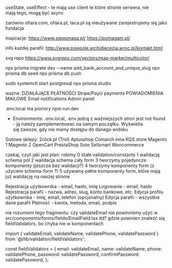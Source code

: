 useState, useEffect - te mają use client
te które stronie serwera, nie mają tego, mogą być async

zarówno ofiara.com, ofiara.pl, taca.pl są nieużywane
zarejestrujemy się jako fundacja

inspiracje:
https://www.siepomaga.pl/
https://pomagam.pl/

info każdej parafii: http://www.psiepole.archidiecezja.wroc.pl/kontakt.html

svg repo https://www.svgrepo.com/vectors/map-marker/multicolor/

npx prisma migrate dev --name add_bank_account_and_unique_slug
npx prisma db seed
npx prisma db push
<!-- npx prisma generate -->
sudo systemctl start postgresql
npx prisma studio


ważne:
DZIAŁAJĄCE PŁATNOŚCI Stripe/PayU payments
POWIADOMIENIA MAILOWE Email notifications
Admin panel

.env.local ma pioriory
npm run dev

- Environments: .env.local, .env
jedną z ważniejszych stron jest not found - ją należy zaimplementować na samym początku. Wyświetla się zawsze, gdy nie mamy dostępu do danego widoku


Gotowe sklepy:
2click.pl (Trol)
Aptusshop
Comarch
inna
KQS.store
Magento 1
Magento 2
OpenCart
PrestaShop
Sote
Sellsmart
Woocommerce




czekaj, czyli jaki jest plan:
robimy
0 stałe validation/constants
1 walidację schema pól
2 walidacja schema cały form
3 tworzymy pojedyncze komponenty (jeszcze bez walidacji?)
4 tworzymy komponenty form (z użyciem schema-form ?)
5 używamy pełne komponenty form, które mają już walidację na naszej stronie

Rejestracja użytkownika - email, hasło, imię
Logowanie - email, hasło
Rejestracja parafii - nazwa, adres, slug, konto bankowe, etc.
Edycja profilu użytkownika - imię, email, telefon (opcjonalny)
Edycja parafii - wszystkie dane parafii
Płatność - kwota, metoda, email, podpis

nie rozumiem tego fragmentu:
czy validateEmail nie powinniśmy użyć w src/components/forms/fields/EmailField.tsx
itd?
gdzie powinien znaleźć się fieldValidators, bo chyba nie w komponentach

import { validateEmail, validateName, validatePhone, validatePassword } from '@/lib/validation/fieldValidators';

const fieldValidators = {
email: validateEmail,
name: validateName,
phone: validatePhone,
password: validatePassword,
confirmPassword: validatePassword,
};
